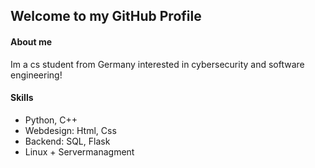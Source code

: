 ## Welcome to my GitHub Profile

#### About me
Im a cs student from Germany interested in cybersecurity and software engineering!

#### Skills
- Python, C++
- Webdesign: Html, Css
- Backend: SQL, Flask
- Linux + Servermanagment

<!--
**lu1s404/lu1s404** is a ✨ _special_ ✨ repository because its `README.md` (this file) appears on your GitHub profile.

Here are some ideas to get you started:

- 🔭 I’m currently working on ...
- 🌱 I’m currently learning ...
- 👯 I’m looking to collaborate on ...
- 🤔 I’m looking for help with ...
- 💬 Ask me about ...
- 📫 How to reach me: ...
- 😄 Pronouns: ...
- ⚡ Fun fact: ...
-->
